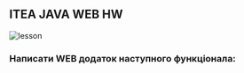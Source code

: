 ## ITEA JAVA WEB HW

![lesson](https://img.shields.io/badge/itea_java_web_hw-09-green)

### Написати WEB додаток наступного функціонала: